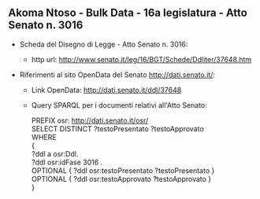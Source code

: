 ## Akoma Ntoso - Bulk Data - 16a legislatura - Atto Senato n. 3016 ##

* Scheda del Disegno di Legge - Atto Senato n. 3016:
	* http url: http://www.senato.it/leg/16/BGT/Schede/Ddliter/37648.htm

* Riferimenti al sito OpenData del Senato http://dati.senato.it/:
	* Link OpenData: http://dati.senato.it/ddl/37648
	* Query SPARQL per i documenti relativi all'Atto Senato:

        PREFIX osr: <http://dati.senato.it/osr/>  
		SELECT DISTINCT ?testoPresentato ?testoApprovato  
		WHERE  
		{  
		    ?ddl a osr:Ddl.  
		    ?ddl osr:idFase 3016 .  
		    OPTIONAL { ?ddl osr:testoPresentato ?testoPresentato }  
		    OPTIONAL { ?ddl osr:testoApprovato ?testoApprovato }  
		}
		